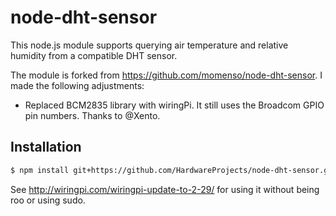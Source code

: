 # node-dht-sensor

This node.js module supports querying air temperature and relative humidity from a compatible DHT sensor.

The module is forked from https://github.com/momenso/node-dht-sensor.
I made the following adjustments:
- Replaced BCM2835 library with wiringPi. It still uses the Broadcom GPIO pin numbers. Thanks to @Xento.

## Installation
``` bash
$ npm install git+https://github.com/HardwareProjects/node-dht-sensor.git
```

See http://wiringpi.com/wiringpi-update-to-2-29/ for using it without being roo or using sudo.
